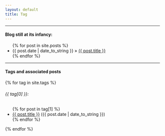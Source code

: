 ```yaml
---
layout: default
title: Tag
---
```


------------------------

#### Blog still at its infancy:

<ul class="posts">
  {% for post in site.posts %}
    <li><span>{{ post.date | date_to_string }}</span> » <a href="{{ post.url }}" title="{{ post.title }}">{{ post.title }}</a></li>
  {% endfor %}
</ul>

------------------------

#### Tags and associated posts

{% for tag in site.tags %}
  <h6>{{ tag[0] }}:</h6>
  <ul>
    {% for post in tag[1] %}
      <li><a href="{{ post.url }}">{{ post.title }}</a> ({{ post.date | date_to_string }})</li>
    {% endfor %}
  </ul>
{% endfor %}
